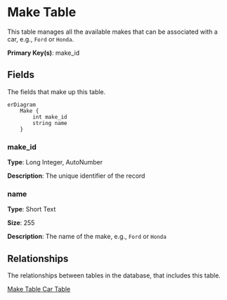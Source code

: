 # Make Table

This table manages all the available makes that can be associated with a car, e.g., `Ford` or `Honda`.

**Primary Key(s)**: make_id

## Fields

The fields that make up this table.

```mermaid
erDiagram
    Make {
        int make_id
        string name
    }

```

### make_id

**Type**: Long Integer, AutoNumber

**Description**: The unique identifier of the record

### name

**Type**: Short Text

**Size**: 255

**Description**: The name of the make, e.g., `Ford` or `Honda`

## Relationships

The relationships between tables in the database, that includes this table.

[Make Table Car Table](Database-Table-Relationships.md)
